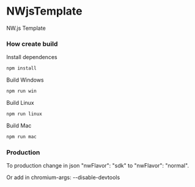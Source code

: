 # NWjsTemplate
NW.js Template

### How create build

Install dependences
```js
npm install
```
Build Windows
```js
npm run win
```
Build Linux
```js
npm run linux
```
Build Mac
```js
npm run mac
```

### Production

To production change in json "nwFlavor": "sdk" to "nwFlavor": "normal".

Or add in chromium-args: --disable-devtools
